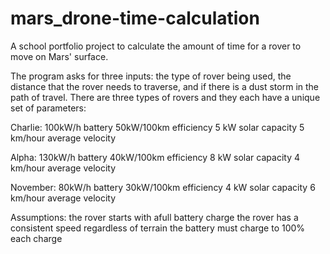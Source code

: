 # mars_drone-time-calculation
A school portfolio project to calculate the amount of time for a rover to move on Mars' surface.

The program asks for three inputs: the type of rover being used, the distance that the rover needs to traverse, and if there is a dust storm in the path of travel.
There are three types of rovers and they each have a unique set of parameters:

Charlie:
100kW/h battery
50kW/100km efficiency
5 kW solar capacity
5 km/hour average velocity

Alpha:
130kW/h battery
40kW/100km efficiency
8 kW solar capacity
4 km/hour average velocity

November:
80kW/h battery
30kW/100km efficiency
4 kW solar capacity
6 km/hour average velocity

Assumptions:
the rover starts with afull battery charge
the rover has a consistent speed regardless of terrain
the battery must charge to 100% each charge

